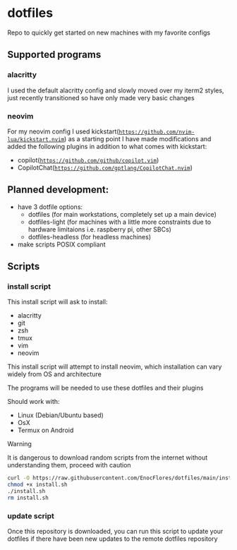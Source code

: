 # dotfiles
Repo to quickly get started on new machines with my favorite configs

## Supported programs

### alacritty
I used the default alacritty config and slowly moved over my iterm2 styles, just recently transitioned so have only made very basic changes

### neovim
For my neovim config I used kickstart([`https://github.com/nvim-lua/kickstart.nvim`](https://github.com/nvim-lua/kickstart.nvim)) as a starting point
I have made modifications and added the following plugins in addition to what comes with kickstart:
- copilot([`https://github.com/github/copilot.vim`](https://github.com/github/copilot.vim))
- CopilotChat([`https://github.com/gptlang/CopilotChat.nvim`](https://github.com/gptlang/CopilotChat.nvim))

## Planned development:

- have 3 dotfile options:
    - dotfiles (for main workstations, completely set up a main device)
    - dotfiles-light (for machines with a little more constraints due to hardware limitaions i.e. raspberry pi, other SBCs)
    - dotfiles-headless (for headless machines)
- make scripts POSIX compliant

## Scripts

### install script
This install script will ask to install:
- alacritty
- git
- zsh
- tmux
- vim
- neovim

This install script will attempt to install neovim, which installation can vary widely from OS and architecture

The programs will be needed to use these dotfiles and their plugins

Should work with:
- Linux (Debian/Ubuntu based)
- OsX
- Termux on Android

> [!WARNING]  
> It is dangerous to download random scripts from the internet without understanding them, proceed with caution
```sh
curl -O https://raw.githubusercontent.com/EnocFlores/dotfiles/main/install.sh
chmod +x install.sh
./install.sh
rm install.sh
```

### update script
Once this repository is downloaded, you can run this script to update your dotfiles if there have been new updates to the remote dotfiles repository

